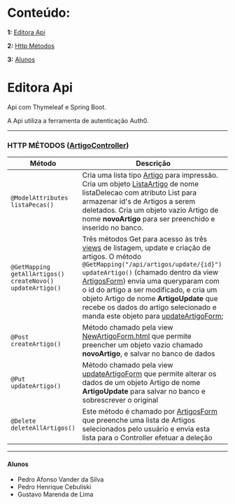 # **Conteúdo**:

**1:** [Editora Api](#editora)

**2:** [Http Métodos](#http)

**3:** [Alunos](#alunos)

# Editora Api <a name="editora"></a>
Api com Thymeleaf e Spring Boot.

A Api utiliza a ferramenta de autenticação Auth0. 

----

### HTTP MÉTODOS (<a href="https://github.com/CarllosOutside/EditoraWeb/blob/main/dw-main_editora/src/main/java/dw/editora/control/ArtigoController.java" >ArtigoController</a>) <a name="http"></a>

| Método        | Descrição                    |
| ------------- | ------------------------------ |
| `@ModelAttributes listaPecas()`      | Cria uma lista tipo <a href="https://github.com/CarllosOutside/EditoraWeb/blob/main/dw-main_editora/src/main/java/dw/editora/model/Artigo.java">Artigo</a> para impressão. Cria um objeto <a href="https://github.com/CarllosOutside/EditoraWeb/blob/main/dw-main_editora/src/main/java/dw/editora/ListaArtigos.java">ListaArtigo</a> de nome listaDelecao com atributo List<Long> para armazenar id's de Artigos a serem deletados. Cria um objeto vazio Artigo de nome **novoArtigo** para ser preenchido e inserido no banco.       |
| `@GetMapping`<br> `getAllArtigos()`<br> `createNovo()`<br> `updateArtigo()`    | Três métodos Get para acesso às três <a href="https://github.com/CarllosOutside/EditoraWeb/tree/main/dw-main_editora/src/main/resources/templates">views</a> de listagem, update e criação de artigos. O método `@GetMapping("/api/artigos/update/{id}") updateArtigo()` (chamado dentro da view <a href="https://github.com/CarllosOutside/EditoraWeb/blob/main/dw-main_editora/src/main/resources/templates/artigosForm.html">ArtigosForm</a>) envia uma queryparam com o id do artigo a ser modificado, e cria um objeto Artigo de nome **ArtigoUpdate** que recebe os dados do artigo selecionado e manda este objeto para <a href="https://github.com/CarllosOutside/EditoraWeb/blob/main/dw-main_editora/src/main/resources/templates/updateArtigoForm.html">updateArtigoForm</a>;   |
|`@Post createArtigo()`| Método chamado pela view <a href="https://github.com/CarllosOutside/EditoraWeb/blob/main/dw-main_editora/src/main/resources/templates/newArtigoForm.html">NewArtigoForm.html</a> que permite preencher um objeto vazio chamado **novoArtigo**, e salvar no banco de dados|
|`@Put updateArtigo()`| Método chamado pela view <a href="https://github.com/CarllosOutside/EditoraWeb/blob/main/dw-main_editora/src/main/resources/templates/updateArtigoForm.html">updateArtigoForm</a> que permite alterar os dados de um objeto Artigo de nome **ArtigoUpdate** para salvar no banco e sobrescrever o original |
|`@Delete deleteAllArtigos()`| Este método é chamado por <a href="https://github.com/CarllosOutside/EditoraWeb/blob/main/dw-main_editora/src/main/resources/templates/artigosForm.html">ArtigosForm</a> que preenche uma lista de Artigos selecionados pelo usuário e envia esta lista para o Controller efetuar a deleção|

---

#### Alunos <a name="alunos"></a>
                
+ Pedro Afonso Vander da Silva
+ Pedro Henrique Cebuliski
+ Gustavo Marenda de Lima
